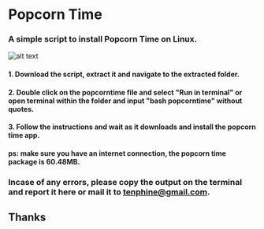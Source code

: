 # Popcorn Time
### A simple script to install Popcorn Time on Linux.
![alt text](https://github.com/looneytkp/popcorntime/blob/master/Screenshot%20from%202018-04-05%2004-53-59.png)
#### 1. Download the script, extract it and navigate to the extracted folder.
#### 2. Double click on the popcorntime file and select "Run in terminal" or open terminal within the folder and input "bash popcorntime" without quotes.
#### 3. Follow the instructions and wait as it downloads and install the popcorn time app.
#### ps: make sure you have an internet connection, the popcorn time package is 60.48MB.

### Incase of any errors, please copy the output on the terminal and report it here or mail it to tenphine@gmail.com.

## Thanks
